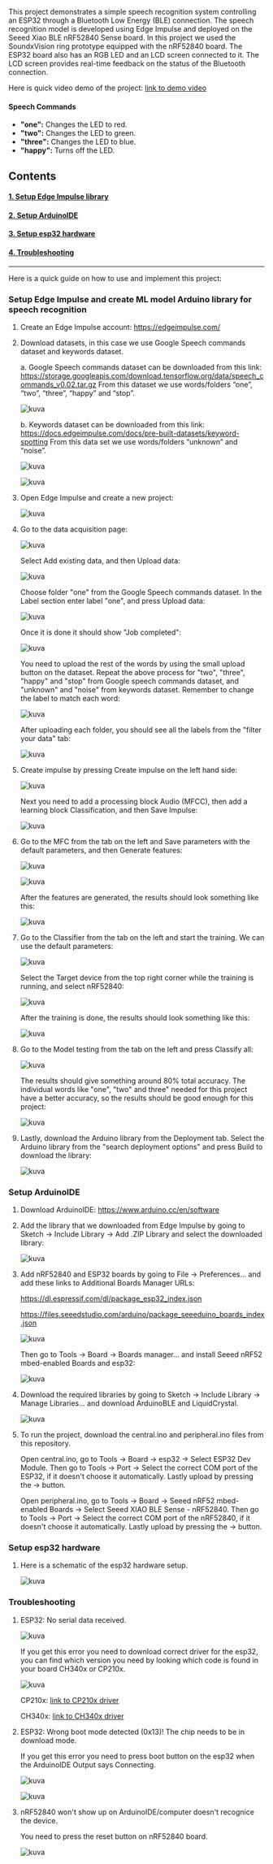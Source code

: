 This project demonstrates a simple speech recognition system controlling an ESP32 through a Bluetooth Low Energy (BLE) connection. The speech recognition model is developed using Edge Impulse and deployed on the Seeed Xiao BLE nRF52840 Sense board. In this project we used the SoundxVision ring prototype equipped with the nRF52840 board. The ESP32 board also has an RGB LED and an LCD screen connected to it. The LCD screen provides real-time feedback on the status of the Bluetooth connection.

Here is quick video demo of the project: [link to demo video](https://youtu.be/gdWU_LjirzE)

#### Speech Commands

- **"one":** Changes the LED to red.
- **"two":** Changes the LED to green.
- **"three":** Changes the LED to blue.
- **"happy":** Turns off the LED.

## Contents

#### [1. Setup Edge Impulse library](#setup-edge-impulse-and-create-ml-model-arduino-library-for-speech-recognition)
#### [2. Setup ArduinoIDE](#setup-arduinoide)
#### [3. Setup esp32 hardware](#Setup-esp32-hardware)
#### [4. Troubleshooting](#troubleshooting)

---

Here is a quick guide on how to use and implement this project:

### Setup Edge Impulse and create ML model Arduino library for speech recognition

1. Create an Edge Impulse account: https://edgeimpulse.com/
2. Download datasets, in this case we use Google Speech commands dataset and keywords dataset.
   
   a. Google Speech commands dataset can be downloaded from this link:
   https://storage.googleapis.com/download.tensorflow.org/data/speech_commands_v0.02.tar.gz From this dataset we use words/folders “one”, “two”, “three”, “happy” and “stop”.

   ![kuva](https://github.com/LasseRapo/nRF52840-SpeechRecogniton-BLE/assets/71126392/e2211aa3-76e2-4f13-9cda-33a267c09062)

   b. Keywords dataset can be downloaded from this link:
   https://docs.edgeimpulse.com/docs/pre-built-datasets/keyword-spotting From this data set we use words/folders “unknown” and “noise”.

   ![kuva](https://github.com/LasseRapo/nRF52840-SpeechRecogniton-BLE/assets/71126392/141937a1-2a64-4f38-9c05-f0e116b3bcde)

   ![kuva](https://github.com/LasseRapo/nRF52840-SpeechRecogniton-BLE/assets/71126392/a1342f01-719f-4e6e-8f0b-0fb50601995f)

3. Open Edge Impulse and create a new project:

   ![kuva](https://github.com/LasseRapo/nRF52840-SpeechRecogniton-BLE/assets/71126392/4cbafda3-28e1-4ea0-9d06-c7ddbc76d9c9)

4. Go to the data acquisition page:

   ![kuva](https://github.com/LasseRapo/nRF52840-SpeechRecogniton-BLE/assets/71126392/f85830ce-86ee-436e-926f-46addb80cf1f)

   Select Add existing data, and then Upload data:

   ![kuva](https://github.com/LasseRapo/nRF52840-SpeechRecogniton-BLE/assets/71126392/df5f5fd4-dd76-4c44-afc7-ef48422f31af)

   Choose folder "one" from the Google Speech commands dataset. In the Label section enter label "one", and press Upload data:

   ![kuva](https://github.com/LasseRapo/nRF52840-SpeechRecogniton-BLE/assets/71126392/76ed28b4-e8c6-4b0a-b2ac-734663e9ca68)

   Once it is done it should show "Job completed":

   ![kuva](https://github.com/LasseRapo/nRF52840-SpeechRecogniton-BLE/assets/71126392/75e65e5a-2473-4aa7-86b6-d63b5b5e7ff2)

   You need to upload the rest of the words by using the small upload button on the dataset. Repeat the above process for "two", "three", "happy" and "stop" from Google speech commands dataset, and "unknown" and "noise" from keywords dataset. Remember to change the label to match each word:

   ![kuva](https://github.com/LasseRapo/nRF52840-SpeechRecogniton-BLE/assets/71126392/b11f97a2-aef7-4506-aaaf-5ab353eb6f62)

   After uploading each folder, you should see all the labels from the "filter your data" tab:

   ![kuva](https://github.com/LasseRapo/nRF52840-SpeechRecogniton-BLE/assets/71126392/60bcb9e0-e42b-422e-b286-717618eea046)

5. Create impulse by pressing Create impulse on the left hand side:

   ![kuva](https://github.com/LasseRapo/nRF52840-SpeechRecogniton-BLE/assets/71126392/5479a188-ead4-4807-a6ef-4a123036d559)

   Next you need to add a processing block Audio (MFCC), then add a learning block Classification, and then Save Impulse:

   ![kuva](https://github.com/LasseRapo/nRF52840-SpeechRecogniton-BLE/assets/71126392/c1b20c7e-d8c8-4608-ac0e-478e252cf607)

6. Go to the MFC from the tab on the left and Save parameters with the default parameters, and then Generate features:

   ![kuva](https://github.com/LasseRapo/nRF52840-SpeechRecogniton-BLE/assets/71126392/3cafc424-d201-43af-9798-0d9f2f3114b4)

   ![kuva](https://github.com/LasseRapo/nRF52840-SpeechRecogniton-BLE/assets/71126392/d81003ce-a298-402a-a6b0-71b4cec01b1f)

   After the features are generated, the results should look something like this:

   ![kuva](https://github.com/LasseRapo/nRF52840-SpeechRecogniton-BLE/assets/71126392/15aa597e-13d6-4073-b493-d8786b632be6)

7. Go to the Classifier from the tab on the left and start the training. We can use the default parameters:

   ![kuva](https://github.com/LasseRapo/nRF52840-SpeechRecogniton-BLE/assets/71126392/9aeceaab-086a-40b9-ac2f-1672d2337b80)

   Select the Target device from the top right corner while the training is running, and select nRF52840:

   ![kuva](https://github.com/LasseRapo/nRF52840-SpeechRecogniton-BLE/assets/71126392/fc55f7d7-f571-41ea-9c4e-3f815c7c3015)

   After the training is done, the results should look something like this:

   ![kuva](https://github.com/LasseRapo/nRF52840-SpeechRecogniton-BLE/assets/71126392/87a8b502-d8d0-4a01-a1b1-3105b341b3c9)

8. Go to the Model testing from the tab on the left and press Classify all:

   ![kuva](https://github.com/LasseRapo/nRF52840-SpeechRecogniton-BLE/assets/71126392/e5d32706-28b4-46df-bf8e-2c3d4a96d35f)

   The results should give something around 80% total accuracy. The individual words like "one", "two" and three" needed for this project have a better accuracy, so the results should be good enough for this project:

   ![kuva](https://github.com/LasseRapo/nRF52840-SpeechRecogniton-BLE/assets/71126392/a73adb1d-07e5-4619-9e52-e6ca462277be)

9. Lastly, download the Arduino library from the Deployment tab. Select the Arduino library from the "search deployment options" and press Build to download the library:

   ![kuva](https://github.com/LasseRapo/nRF52840-SpeechRecogniton-BLE/assets/71126392/558f9492-b9b7-44de-917c-831373701b73)

### Setup ArduinoIDE

1. Download ArduinoIDE: https://www.arduino.cc/en/software
2. Add the library that we downloaded from Edge Impulse by going to Sketch -> Include Library -> Add .ZIP Library and select the downloaded library:

   ![kuva](https://github.com/LasseRapo/nRF52840-SpeechRecogniton-BLE/assets/71126392/fbd45410-29a7-4251-b74a-50d11ae2504c)

3. Add nRF52840 and ESP32 boards by going to File -> Preferences... and add these links to Additional Boards Manager URLs:

   https://dl.espressif.com/dl/package_esp32_index.json

   https://files.seeedstudio.com/arduino/package_seeeduino_boards_index.json

   ![kuva](https://github.com/LasseRapo/nRF52840-SpeechRecogniton-BLE/assets/71126392/e7928a72-25d7-4f4b-8779-76020eaa293c)

   Then go to Tools -> Board -> Boards manager... and install Seeed nRF52 mbed-enabled Boards and esp32:

   ![kuva](https://github.com/LasseRapo/nRF52840-SpeechRecogniton-BLE/assets/71126392/3f7b859b-205e-47da-bdad-2fc4ca1dcfa7)

4. Download the required libraries by going to Sketch -> Include Library -> Manage Libraries... and download ArduinoBLE and LiquidCrystal.

   ![kuva](https://github.com/LasseRapo/nRF52840-SpeechRecogniton-BLE/assets/107210277/ee2ccf61-31a6-47e0-bf7e-593b0e3df498)

5. To run the project, download the central.ino and peripheral.ino files from this repository.
   
   Open central.ino, go to Tools -> Board -> esp32 -> Select ESP32 Dev Module. Then go to Tools -> Port -> Select the correct COM port of the ESP32, if it doesn't choose it automatically. Lastly upload by pressing the -> button.
   
   Open peripheral.ino, go to Tools -> Board -> Seeed nRF52 mbed-enabled Boards -> Select Seeed XIAO BLE Sense - nRF52840. Then go to Tools -> Port -> Select the correct COM port of the nRF52840, if it doesn't choose it automatically. Lastly upload by pressing the -> button.

### Setup esp32 hardware

1. Here is a schematic of the esp32 hardware setup.
   
   ![kuva](https://github.com/LasseRapo/nRF52840-SpeechRecogniton-BLE/assets/107210277/812d867e-d08b-49eb-990d-9cb9c9da2b60)

### Troubleshooting

1. ESP32: No serial data received.
   
   ![kuva](https://github.com/LasseRapo/nRF52840-SpeechRecogniton-BLE/assets/107210277/ac25c815-a6e6-4fb3-a52f-a071e22c6703)

   If you get this error you need to download correct driver for the esp32, you can find which version you need by looking which code is found in your board CH340x or CP210x.

   ![kuva](https://github.com/LasseRapo/nRF52840-SpeechRecogniton-BLE/assets/107210277/fef7d727-56d0-48c3-bb35-a88703939f04)

   CP210x: [link to CP210x driver](https://www.silabs.com/developers/usb-to-uart-bridge-vcp-drivers?tab=downloads)

   CH340x: [link to CH340x driver](https://learn.sparkfun.com/tutorials/how-to-install-ch340-drivers/all)

2. ESP32: Wrong boot mode detected (0x13)! The chip needs to be in download mode.

   If you get this error you need to press boot button on the esp32 when the ArduinoIDE Output says Connecting.

   ![kuva](https://github.com/LasseRapo/nRF52840-SpeechRecogniton-BLE/assets/107210277/2138556b-3edd-45cb-9a30-b13b70b94ff7)

   ![kuva](https://github.com/LasseRapo/nRF52840-SpeechRecogniton-BLE/assets/107210277/3a60900a-b0f3-4482-b818-d3410dfdf908)

3. nRF52840 won't show up on ArduinoIDE/computer doesn't recognice the device.

   You need to press the reset button on nRF52840 board.

   ![kuva](https://github.com/LasseRapo/nRF52840-SpeechRecogniton-BLE/assets/107210277/9c7aeb48-d99d-4276-9f70-595e6ea0dd90)



  
